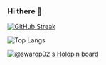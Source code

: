 ### Hi there 👋

[![GitHub Streak](http://github-readme-streak-stats.herokuapp.com?user=swaroop002&theme=dark&background=000000)](https://git.io/streak-stats)

![Top Langs](https://github-readme-stats.vercel.app/api/top-langs/?username=swaroop002&layout=compact&theme=vision-friendly-dark)

[![@swarop02's Holopin board](https://holopin.me/swarop02)](https://holopin.io/@swarop02)
